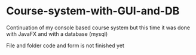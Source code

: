 # Course-system-with-GUI-and-DB
Continuation of my console based course system but this time it was done with JavaFX and with a database (mysql)

File and folder code and form is not finished yet
